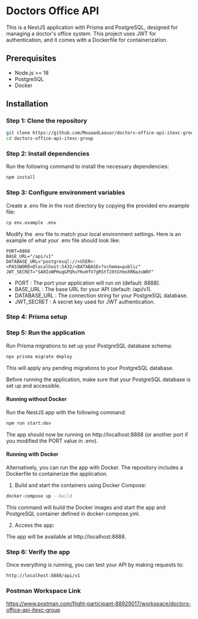 # Doctors Office API

This is a NestJS application with Prisma and PostgreSQL, designed for managing a doctor's office system. This project uses JWT for authentication, and it comes with a Dockerfile for containerization.

## Prerequisites

- Node.js >= 18
- PostgreSQL
- Docker

## Installation

### Step 1: Clone the repository

```bash
git clone https://github.com/MouaadLaouar/doctors-office-api-itexc-group.git
cd doctors-office-api-itexc-group
```

### Step 2: Install dependencies

Run the following command to install the necessary dependencies:

```bash
npm install
```

### Step 3: Configure environment variables

Create a .env file in the root directory by copying the provided env.example file:

```bash
cp env.example .env
```

Modify the .env file to match your local environment settings. Here is an example of what your .env file should look like:

```
PORT=8888
BASE_URL="/api/v1"
DATABASE_URL="postgresql://<USER>:<PASSWORD>@localhost:5432/<DATABASE>?schema=public"
JWT_SECRET="SA0IxWPHuqGPQhuY6uHfV7gRStT2XtGYmoXRNazuW8Y"
```

- PORT : The port your application will run on (default: 8888).
- BASE_URL :  The base URL for your API (default: /api/v1).
- DATABASE_URL : The connection string for your PostgreSQL database.
- JWT_SECRET : A secret key used for JWT authentication.

### Step 4: Prisma setup

### Step 5: Run the application

Run Prisma migrations to set up your PostgreSQL database schema:

```bash
npx prisma migrate deploy
```
This will apply any pending migrations to your PostgreSQL database.

Before running the application, make sure that your PostgreSQL database is set up and accessible.

#### Running without Docker

Run the NestJS app with the following command:

```bash
npm run start:dev
```

The app should now be running on http://localhost:8888 (or another port if you modified the PORT value in .env).

#### Running with Docker

Alternatively, you can run the app with Docker. The repository includes a Dockerfile to containerize the application.

1. Build and start the containers using Docker Compose:

```bash
docker-compose up --build
```

This command will build the Docker images and start the app and PostgreSQL container defined in docker-compose.yml.

2. Access the app:

The app will be available at http://localhost:8888.

### Step 6: Verify the app

Once everything is running, you can test your API by making requests to:

```bash
http://localhost:8888/api/v1
```

### Postman Workspace Link

https://www.postman.com/flight-participant-88929017/workspace/doctors-office-api-itexc-group